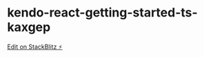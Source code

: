 # kendo-react-getting-started-ts-kaxgep

[Edit on StackBlitz ⚡️](https://stackblitz.com/edit/kendo-react-getting-started-ts-kaxgep)